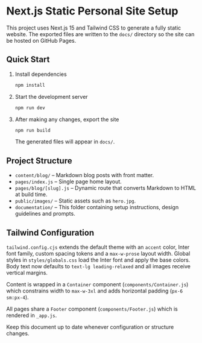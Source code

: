 # Next.js Static Personal Site Setup

This project uses Next.js 15 and Tailwind CSS to generate a fully static website. The exported files are written to the `docs/` directory so the site can be hosted on GitHub Pages.

## Quick Start

1. Install dependencies
   ```bash
   npm install
   ```
2. Start the development server
   ```bash
   npm run dev
   ```
3. After making any changes, export the site
   ```bash
   npm run build
   ```
   The generated files will appear in `docs/`.

## Project Structure

- `content/blog/` – Markdown blog posts with front matter.
- `pages/index.js` – Single page home layout.
- `pages/blog/[slug].js` – Dynamic route that converts Markdown to HTML at build time.
- `public/images/` – Static assets such as `hero.jpg`.
- `documentation/` – This folder containing setup instructions, design guidelines and prompts.

## Tailwind Configuration

`tailwind.config.cjs` extends the default theme with an `accent` color, Inter font family, custom spacing tokens and a `max-w-prose` layout width. Global styles in `styles/globals.css` load the Inter font and apply the base colors. Body text now defaults to `text-lg leading-relaxed` and all images receive vertical margins.

Content is wrapped in a `Container` component (`components/Container.js`) which constrains width to `max-w-3xl` and adds horizontal padding (`px-6 sm:px-4`).

All pages share a `Footer` component (`components/Footer.js`) which is rendered in `_app.js`.

Keep this document up to date whenever configuration or structure changes.
